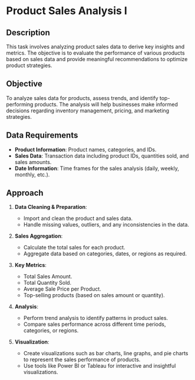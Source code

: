 # Product Sales Analysis I

## Description
This task involves analyzing product sales data to derive key insights and metrics. The objective is to evaluate the performance of various products based on sales data and provide meaningful recommendations to optimize product strategies.

## Objective
To analyze sales data for products, assess trends, and identify top-performing products. The analysis will help businesses make informed decisions regarding inventory management, pricing, and marketing strategies.

## Data Requirements
- **Product Information**: Product names, categories, and IDs.
- **Sales Data**: Transaction data including product IDs, quantities sold, and sales amounts.
- **Date Information**: Time frames for the sales analysis (daily, weekly, monthly, etc.).

## Approach
1. **Data Cleaning & Preparation**: 
   - Import and clean the product and sales data.
   - Handle missing values, outliers, and any inconsistencies in the data.
   
2. **Sales Aggregation**:
   - Calculate the total sales for each product.
   - Aggregate data based on categories, dates, or regions as required.

3. **Key Metrics**:
   - Total Sales Amount.
   - Total Quantity Sold.
   - Average Sale Price per Product.
   - Top-selling products (based on sales amount or quantity).

4. **Analysis**:
   - Perform trend analysis to identify patterns in product sales.
   - Compare sales performance across different time periods, categories, or regions.

5. **Visualization**:
   - Create visualizations such as bar charts, line graphs, and pie charts to represent the sales performance of products.
   - Use tools like Power BI or Tableau for interactive and insightful visualizations.


